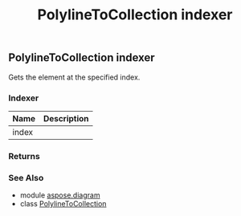 ﻿---
title: PolylineToCollection indexer
second_title: Aspose.Diagram for Python via .NET API References
description: 
type: docs
weight: 40
url: /python-net/aspose.diagram/polylinetocollection/__getitem__/
is_root: false
---

## PolylineToCollection indexer


Gets the element at the specified index.
### Indexer
| Name | Description |
| :- | :- |
| index |  |


### Returns 




### See Also
* module [aspose.diagram](../../)
* class [PolylineToCollection](/diagram/python-net/aspose.diagram/polylinetocollection)
